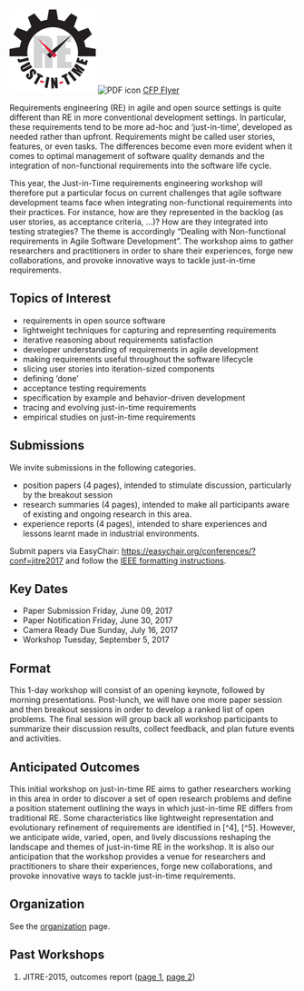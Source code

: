 ![](assets/images/j-i-t_2.png) ![PDF icon](http://wwwimages.adobe.com/content/dam/acom/en/legal/images/badges/Adobe_PDF_file_icon_32x32.png) [CFP Flyer](assets/images/JiT_flyer.pages.pdf)


Requirements engineering (RE) in agile and open source settings is quite different than RE in more conventional development settings. In particular, these requirements tend to be more ad-hoc and ‘just-in-time’, developed as needed rather than upfront. Requirements might be called user stories, features, or even tasks. The differences become even more evident when it comes to optimal management of software quality demands and the integration of non-functional requirements into the software life cycle.

This year, the Just-in-Time requirements engineering workshop will therefore put a particular focus on current challenges that agile software development teams face when integrating non-functional requirements into their practices. For instance, how are they represented in the backlog (as user stories, as acceptance criteria, ...)? How are they integrated into testing strategies? The theme is accordingly “Dealing with Non-functional requirements in Agile Software Development”. The workshop aims to gather researchers and practitioners in order to share their experiences, forge new collaborations, and provoke innovative ways to tackle just-in-time requirements.

## Topics of Interest

-   requirements in open source software
-   lightweight techniques for capturing and representing requirements
-   iterative reasoning about requirements satisfaction
-   developer understanding of requirements in agile development
-   making requirements useful throughout the software lifecycle
-   slicing user stories into iteration-sized components
-   defining ‘done’
-   acceptance testing requirements
-   specification by example and behavior-driven development
-   tracing and evolving just-in-time requirements
-   empirical studies on just-in-time requirements

## Submissions

We invite submissions in the following categories.

* position papers (4 pages), intended to stimulate discussion, particularly by the breakout session
* research summaries (4 pages), intended to make all participants aware of existing and ongoing research in this area.
* experience reports (4 pages), intended to share experiences and lessons learnt made in industrial environments.

Submit papers via EasyChair: <https://easychair.org/conferences/?conf=jitre2017> and
follow the [IEEE formatting instructions](http://re17.org/pages/faq/formatting_instructions).

## Key Dates

- Paper Submission	Friday, June 09, 2017
- Paper Notification	Friday, June 30, 2017
- Camera Ready Due	Sunday, July 16, 2017
- Workshop Tuesday, September 5, 2017

## Format

This 1-day workshop will consist of an opening keynote, followed by morning presentations. Post-lunch, we will have one more paper session and then breakout sessions in order to develop a ranked list of open problems. The final session will group back all workshop participants to summarize their discussion results, collect feedback, and plan future events and activities.

## Anticipated Outcomes

This initial workshop on just-in-time RE aims to gather researchers working in this area in order to discover a set of open research problems and define a position statement outlining the ways in which just-in-time RE differs from traditional RE. Some characteristics like lightweight representation and evolutionary refinement of requirements are identified in [^4], [^5]. However, we anticipate wide, varied, open, and lively discussions reshaping the landscape and themes of just-in-time RE in the workshop. It is also our anticipation that the workshop provides a venue for researchers and practitioners to share their experiences, forge new collaborations, and provoke innovative ways to tackle just-in-time requirements.

## Organization 

See the [organization](org.md) page.

## Past Workshops

1. JITRE-2015, outcomes report ([page 1](2015/2015-workshop-summary1.html), [page 2](2015/2015-workshop-summary2.html))

<!-- ## References

[^1]:  Walt Scacchi, *Understanding the requirements for developing open source software systems*, IEE Software, 149(1): 24–39,
    February 2002.
    
[^2]:  Taiichi Ohno, *Toyota Production System: Beyond Large-Scale Production*, Productivity Press, 1988.
    
[^3]:  Mary Poppendieck and Tom Poppendieck, *Lean Software Development: An Agile Toolkit*, Addison-Wesley, 2013.
    
[^4]:  Neil A. Ernst and Gail Murphy, “Case Studies in Just-In-Time Requirements Analysis”, *International Workshop on Empirical
    Requirements Engineering (EmpiRE)*, Chicago, IL, USA, September 2012, pages 25-32.
    
[^5]:  Nan Niu, Tanmay Bhowmik, Hui Liu, and Zhendong Niu, “Traceability-Enabled Refactoring for Managing Just-In-Time Requirements”, *International Requirements Engineering Conference (RE)*, Karlskrona, Sweden, August 2014, pages 133-142.
    
[^6]:  Petra Heck and Andy Zaidman, *[Horizontal Traceability for Just-In-Time Requirements: The Case for Open Source Feature     Requests](http://www.st.ewi.tudelft.nl/~zaidman/publications/heckJSEP.pdf)*, Journal of Software: Evolution and Process, pages 1280-1296, 26(12), 2014. 
    
[^7]:  Thomas A. Alspaugh and Walt Scacchi, “Ongoing Software Development without Classical Requirements”, *International Requirements    Engineering Conference (RE)*,  Rio de Janeiro, Brazil, July 2013, pages 165-174.

[^8]:  Matthias Jarke, Pericles Loucopoulos, Kalle Lyytinen, John Mylopoulos, and William N. Robinson, *The brave new world of design     requirements*, Information Systems, 36(7): 992-1008, November, 2011.-->

